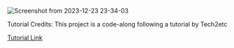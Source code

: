 ![Screenshot from 2023-12-23 23-34-03](https://github.com/computeman/DresserStore-JS/assets/29520365/4c854b91-1883-4ff0-9ebf-29e84dee1eab)


Tutorial Credits: This project is a code-along following a tutorial by Tech2etc

[Tutorial Link](https://youtu.be/P8YuWEkTeuE?si=qCXeEoJ2RUc93TjZ)